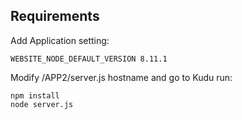 ## Requirements

Add Application setting:

    WEBSITE_NODE_DEFAULT_VERSION 8.11.1

Modify /APP2/server.js hostname and go to Kudu run:

    npm install
    node server.js
